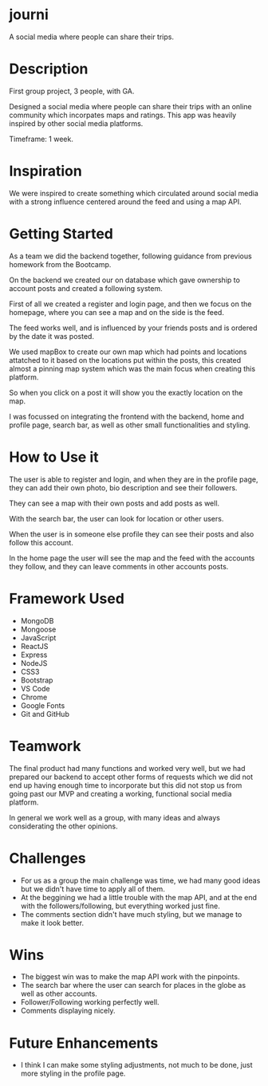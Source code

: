# journi

A social media where people can share their trips.

# Description

First group project, 3 people, with GA.

Designed a social media where people can share their trips with an online community which incorpates maps and ratings. This app was heavily inspired by other social media platforms.

Timeframe: 1 week.

# Inspiration

We were inspired to create something which circulated around social media with a strong influence centered around the feed and using a map API.

# Getting Started

As a team we did the backend together, following guidance from previous homework from the Bootcamp.

On the backend we created our on database which gave ownership to account posts and created a following system.

First of all we created a register and login page, and then we focus on the homepage, where you can see a map and on the side is the feed.

The feed works well, and is influenced by your friends posts and is ordered by the date it was posted. 

We used mapBox to create our own map which had points and locations attatched to it based on the locations put within the posts, this created almost a pinning map system which was the main focus when creating this platform.

So when you click on a post it will show you the exactly location on the map.

I was focussed on integrating the frontend with the backend, home and profile page, search bar, as well as other small functionalities and styling.


# How to Use it

The user is able to register and login, and when they are in the profile page, they can add their own photo, bio description and see their followers. 

They can see a map with their own posts and add posts as well.

With the search bar, the user can look for location or other users.

When the user is in someone else profile they can see their posts and also follow this account.

In the home page the user will see the map and the feed with the accounts they follow, and they can leave comments in other accounts posts.

# Framework Used

* MongoDB
* Mongoose
* JavaScript
* ReactJS
* Express
* NodeJS
* CSS3
* Bootstrap
* VS Code
* Chrome
* Google Fonts
* Git and GitHub

# Teamwork

The final product had many functions and worked very well, but we had prepared our backend to accept other forms of requests which we did not end up having enough time to incorporate but this did not stop us from going past our MVP and creating a working, functional social media platform.

In general we work well as a group, with many ideas and always considerating the other opinions.

# Challenges

* For us as a group the main challenge was time, we had many good ideas but we didn't have time to apply all of them.
* At the beggining we had a little trouble with the map API, and at the end with the followers/following, but everything worked just fine.
* The comments section didn't have much styling, but we manage to make it look better.

# Wins

* The biggest win was to make the map API work with the pinpoints.
* The search bar where the user can search for places in the globe as well as other accounts.
* Follower/Following working perfectly well.
* Comments displaying nicely.

# Future Enhancements

* I think I can make some styling adjustments, not much to be done, just more styling in the profile page.
